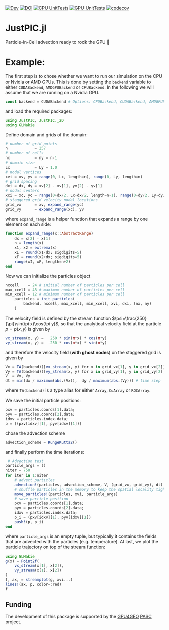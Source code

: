 [![Dev](https://img.shields.io/badge/docs-dev-blue.svg)](https://juliageodynamics.github.io/JustPIC.jl/dev/)
[![DOI](https://zenodo.org/badge/507905159.svg)](https://zenodo.org/doi/10.5281/zenodo.10212675)
[![CPU UnitTests](https://github.com/JuliaGeodynamics/JustPIC.jl/actions/workflows/UnitTests.yml/badge.svg)](https://github.com/JuliaGeodynamics/JustPIC.jl/actions/workflows/UnitTests.yml)
[![GPU UnitTests](https://badge.buildkite.com/bb05ed7ef3b43f843a5ba4a976c27a724064d67955193accea.svg)](https://buildkite.com/julialang/justpic-dot-jl)
[![codecov](https://codecov.io/gh/JuliaGeodynamics/JustPIC.jl/graph/badge.svg?token=PN0AJZXK13)](https://codecov.io/gh/JuliaGeodynamics/JustPIC.jl)

# JustPIC.jl

Particle-in-Cell advection ready to rock the GPU  :rocket:

# Example:
The first step is to chose whether we want to run our simulation on the CPU or Nvidia or AMD GPUs. This is done by setting the `backend` variable to either `CUDABackend`, `AMDGPUBackend` or `CPUBackend`. In the following we will assume that we are running on a Nvidia GPU.

```julia
const backend = CUDABackend # Options: CPUBackend, CUDABackend, AMDGPUBackend
```

and load the required packages:

```julia
using JustPIC, JustPIC._2D
using GLMakie
```

Define domain and grids of the domain:

```julia
# number of grid points
n            = 257
# number of cells
nx           = ny = n-1
# domain size
Lx           = Ly = 1.0
# nodal vertices
xvi = xv, yv = range(0, Lx, length=n), range(0, Ly, length=n)
# grid spacing
dxi = dx, dy = xv[2] - xv[1], yv[2] - yv[1]
# nodal centers
xci = xc, yc = range(0+dx/2, Lx-dx/2, length=n-1), range(0+dy/2, Ly-dy/2, length=n-1)
# staggered grid velocity nodal locations
grid_vx      = xv, expand_range(yc)
grid_vy      = expand_range(xc), yv
```
where `expand_range` is a helper function that expands a range by one element on each side:
```julia
function expand_range(x::AbstractRange)
    dx = x[2] - x[1]
    n = length(x)
    x1, x2 = extrema(x)
    xI = round(x1-dx; sigdigits=5)
    xF = round(x2+dx; sigdigits=5)
    range(xI, xF, length=n+2)
end
```

Now we can initialize the particles object
```julia
nxcell    = 24 # initial number of particles per cell
max_xcell = 48 # maximum number of particles per cell
min_xcell = 12 # minimum number of particles per cell
    particles = init_particles(
        backend, nxcell, max_xcell, min_xcell, xvi, dxi, (nx, ny)
    )
```

The velocity field is defined by the stream function $\psi=\frac{250}{\pi}\sin(\pi x)\cos(\pi y)$, so that the analytical velocity field at the particle $p=p(x,y)$ is given by
```julia
vx_stream(x, y) =   250 * sin(π*x) * cos(π*y)
vy_stream(x, y) =  -250 * cos(π*x) * sin(π*y)
```
and therefore the velocity field (__with ghost nodes__) on the staggered grid is given by
```julia
Vx = TA(backend)([vx_stream(x, y) for x in grid_vx[1], y in grid_vx[2]]);
Vy = TA(backend)([vy_stream(x, y) for x in grid_vy[1], y in grid_vy[2]]);
V  = Vx, Vy
dt = min(dx / maximum(abs.(Vx)),  dy / maximum(abs.(Vy))) # time step
```
where `TA(backend)` is a type alias for either `Array`, `CuArray` or `ROCArray`.

We save the initial particle positions:
```julia
pxv = particles.coords[1].data;
pyv = particles.coords[2].data;
idxv = particles.index.data;
p = [(pxv[idxv][1], pyv[idxv][1])]
```

chose the advection scheme
```julia
advection_scheme = RungeKutta2()
```

and finally perform the time iterations:
```julia
 # Advection test
particle_args = ()
niter = 750
for iter in 1:niter
    # advect particles
    advection!(particles, advection_scheme, V, (grid_vx, grid_vy), dt)
    # shuffle particles in the memory to keep the spatial locality tight
    move_particles!(particles, xvi, particle_args)
    # save particle position
    pxv = particles.coords[1].data;
    pyv = particles.coords[2].data;
    idxv = particles.index.data;
    p_i = (pxv[idxv][1], pyv[idxv][1])
    push!(p, p_i)
end
```

where `particle_args` is an empty tuple, but typically it contains the fields that are advected with the particles (e.g. temperature). At last, we plot the particle trajectory on top of the stream function:
```julia
using GLMakie
g(x) = Point2f(
    vx_stream(x[1], x[2]),
    vy_stream(x[1], x[2])
)
f, ax, = streamplot(g, xvi...)
lines!(ax, p, color=:red)
f
```


## Funding
The development of this package is supported by the [GPU4GEO](https://ptsolvers.github.io/GPU4GEO/) [PASC](https://www.pasc-ch.org) project.
